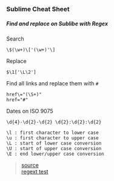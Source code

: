 ### Sublime Cheat Sheet


##### Find and replace on Sublibe with Regex
Search
```
\$(\w+)\['(\w+)'\]
```

Replace
```
$\1['\L\2']
```

Find all links and replace them with `#`
```
href\="(\S+)"
href="#"
```

Dates on ISO 9075
```
\d{4}-\d{2}-\d{2} \d{2}:\d{2}:\d{2}
```

```
\l : first character to lower case
\u : first character to upper case
\L : start of lower case conversion
\U : start of upper case conversion
\E : end lower/upper case conversion
```

> [source](http://philquinn.co.uk/sublime-text-2-convert-regex-backreference-case/)   
> [regext test](http://regex101.com/)